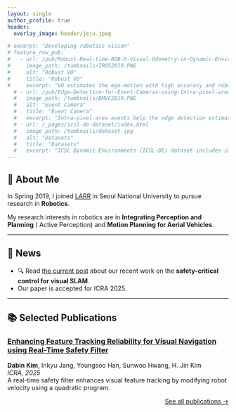 ```yaml
---
layout: single
author_profile: true
header:
  overlay_image: header/jeju.jpeg

# excerpt: "Developing robotics vision"
# feature_row_pub:
#   - url: /pub/Robust-Real-time-RGB-D-Visual-Odometry-in-Dynamic-Environments-via-Rigid-Motion-Model/
#     image_path: /tumbnails/IROS2019.PNG
#     alt: "Robust VO"
#     title: "Robust VO"
#     excerpt: "VO estimates the ego-motion with high accuracy and robustly in dynamic environments."
  # - url: /pub/Edge-Detection-for-Event-Cameras-using-Intra-pixel-area-Events/
  #   image_path: /tumbnails/BMVC2019.PNG
  #   alt: "Event Camera"
  #   title: "Event Camera"
  #   excerpt: "Intra-pixel-area events help the edge detection estimate local plane fitted on time surface precisely."
  # - url: /_pages/icsl-de-dataset/index.html
  #   image_path: /tumbnails/dataset.jpg
  #   alt: "Datasets"
  #   title: "Datasets"
  #   excerpt: "ICSL Dynamic Environments (ICSL-DE) dataset includes image sequences collected in dynamic environments."
---
```


<!-- ABOUT ME -->
## 👋 About Me

In Spring 2019, I joined <a href="http://larr.snu.ac.kr/" target="_blank">LARR</a> in Seoul National University to pursue research in **Robotics**.

<!-- [comment]: <> (I am very grateful for the many friends, advisors and my family which support me on this journey.) -->
<!-- [comment]: <> (### developing artificial 3D perception) -->

My research interests in robotics are in **Integrating Perception and Planning** ( Active Perception) and **Motion Planning for Aerial Vehicles**.

---

<!-- NEWS -->
## 📰 News

- 🔍 Read <a href="https://dabinkim-lgom.github.io/pub/Enhancing-Feature-Tracking-Reliability-for-Visual-Navigation-using-Real-Time-Safety-Filter/" target="_blank">the current post</a> about our recent work on the **safety-critical control for visual SLAM**.
- Our paper is accepted for ICRA 2025. 

---
<!-- PUBLICATIONS -->
## 📚 Selected Publications

### [Enhancing Feature Tracking Reliability for Visual Navigation using Real-Time Safety Filter](https://arxiv.org/abs/2502.01092)  
**Dabin Kim**, Inkyu Jang, Youngsoo Han, Sunwoo Hwang, H. Jin Kim  
*ICRA, 2025*  
A real-time safety filter enhances visual feature tracking by modifying robot velocity using a quadratic program.  

<!-- Optionally add a button -->
<p style="text-align: right;">
  <a href="https://dabinkim-lgom.github.io/_pages/pub/index.html" class="button">See all publications →</a>
</p>
<!-- {% include feature_row id="feature_row_pub" caption="Featured Publications" %} -->

<!-- [1]: {{ base_path }}/pub/Robust-Real-time-RGB-D-Visual-Odometry-in-Dynamic-Environments-via-Rigid-Motion-Model/ "Robust Visual Odometry via Rigid Motion Model" -->
<!-- [1]: {{ base_path }}/pub/Robust-Real-time-RGB-D-Visual-Odometry-in-Dynamic-Environments-via-Rigid-Motion-Model/ "Robust Visual Odometry via Rigid Motion Model" -->
<!-- [2]: {{ base_path }}/pub/Realtime-Rigid-Motion-Segmentation-using-Grid-based-Optical-Flow/ "Rigid Motion Segmentation" -->
<!-- [3]: {{ base_path }}/pub/Edge-Detection-for-Event-Cameras-using-Intra-pixel-area-Events/ "Edge Detection for Event Cameras" -->
<!-- [4]: {{ base_path }}/pub/Exposure-Correction-and-Image-Blending-for-Planar-Panorama-Stitching/ "Panorama Stitching" -->

